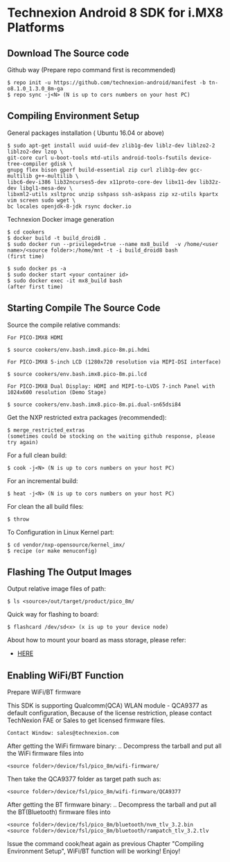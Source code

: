 # Technexion Android 8 SDK for i.MX8 Platforms
## Download The Source code

Github way (Prepare repo command first is recommended)

    $ repo init -u https://github.com/technexion-android/manifest -b tn-o8.1.0_1.3.0_8m-ga
    $ repo sync -j<N> (N is up to cors numbers on your host PC)

## Compiling Environment Setup

General packages installation ( Ubuntu 16.04 or above)

    $ sudo apt-get install uuid uuid-dev zlib1g-dev liblz-dev liblzo2-2 liblzo2-dev lzop \
    git-core curl u-boot-tools mtd-utils android-tools-fsutils device-tree-compiler gdisk \
    gnupg flex bison gperf build-essential zip curl zlib1g-dev gcc-multilib g++-multilib \
    libc6-dev-i386 lib32ncurses5-dev x11proto-core-dev libx11-dev lib32z-dev libgl1-mesa-dev \
    libxml2-utils xsltproc unzip sshpass ssh-askpass zip xz-utils kpartx vim screen sudo wget \
    bc locales openjdk-8-jdk rsync docker.io

Technexion Docker image generation

    $ cd cookers
    $ docker build -t build_droid8 .
    $ sudo docker run --privileged=true --name mx8_build  -v /home/<user name>/<source folder>:/home/mnt -t -i build_droid8 bash
    (first time)

    $ sudo docker ps -a
    $ sudo docker start <your container id>
    $ sudo docker exec -it mx8_build bash
    (after first time)


## Starting Compile The Source Code
 
Source the compile relative commands:

    For PICO-IMX8 HDMI

    $ source cookers/env.bash.imx8.pico-8m.pi.hdmi

    For PICO-IMX8 5-inch LCD (1280x720 resolution via MIPI-DSI interface)

    $ source cookers/env.bash.imx8.pico-8m.pi.lcd

    For PICO-IMX8 Dual Display: HDMI and MIPI-to-LVDS 7-inch Panel with 1024x600 resolution (Demo Stage)

    $ source cookers/env.bash.imx8.pico-8m.pi.dual-sn65dsi84

Get the NXP restricted extra packages (recommended):

    $ merge_restricted_extras
    (sometimes could be stocking on the waiting github response, please try again)

For a full clean build:

    $ cook -j<N> (N is up to cors numbers on your host PC)

For an incremental build:

    $ heat -j<N> (N is up to cors numbers on your host PC)

For clean the all build files:

    $ throw

To Configuration in Linux Kernel part:

    $ cd vendor/nxp-opensource/kernel_imx/
    $ recipe (or make menuconfig)


## Flashing The Output Images

Output relative image files of path:

    $ ls <source>/out/target/product/pico_8m/

Quick way for flashing to board:

    $ flashcard /dev/sd<x> (x is up to your device node)

About how to mount your board as mass storage, please refer:
* [HERE](https://github.com/TechNexion/u-boot-edm/wiki/Use-mfgtool-to-flash-eMMC)

## Enabling WiFi/BT Function

Prepare WiFi/BT firmware

This SDK is supporting Qualcomm(QCA) WLAN module - QCA9377 as default configuration, Because of the license restriction, please contact TechNexion FAE or Sales to get licensed firmware files.

    Contact Window: sales@technexion.com

After getting the WiFi firmware binary: .. Decompress the tarball and put all the WiFi firmware files into 

    <source folder>/device/fsl/pico_8m/wifi-firmware/

Then take the QCA9377 folder as target path such as:

    <source folder>/device/fsl/pico_8m/wifi-firmware/QCA9377

After getting the BT firmware binary: .. Decompress the tarball and put all the BT(Bluetooth) firmware files into 

    <source folder>/device/fsl/pico_8m/bluetooth/nvm_tlv_3.2.bin
    <source folder>/device/fsl/pico_8m/bluetooth/rampatch_tlv_3.2.tlv

Issue the command cook/heat again as previous Chapter "Compiling Environment Setup", WiFi/BT function will be working! Enjoy!
